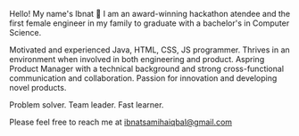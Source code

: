 Hello! My name's Ibnat 👋 I am an award-winning hackathon atendee and the first female engineer in my family to graduate with a bachelor's in Computer Science.

Motivated and experienced Java, HTML, CSS, JS programmer. Thrives in an environment when involved in both engineering and product. Aspring Product Manager with a technical background and strong cross-functional communication and collaboration. Passion for innovation and developing novel products.

Problem solver. Team leader. Fast learner.

Please feel free to reach me at ibnatsamihaiqbal@gmail.com
